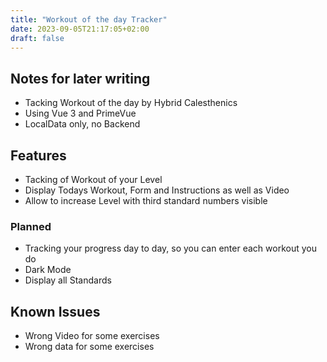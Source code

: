 ```yaml
---
title: "Workout of the day Tracker"
date: 2023-09-05T21:17:05+02:00
draft: false
---
```

## Notes for later writing

- Tacking Workout of the day by Hybrid Calesthenics
- Using Vue 3 and PrimeVue
- LocalData only, no Backend

## Features

- Tacking of Workout of your Level
- Display Todays Workout, Form and Instructions as well as Video
- Allow to increase Level with third standard numbers visible

### Planned

- Tracking your progress day to day, so you can enter each workout you do
- Dark Mode
- Display all Standards

## Known Issues

- Wrong Video for some exercises
- Wrong data for some exercises
